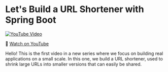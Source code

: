 # Let's Build a URL Shortener with Spring Boot

[![YouTube Video](https://img.youtube.com/vi/-70EpR9G1Z0/0.jpg)](https://youtu.be/-70EpR9G1Z0)

🍿 [Watch on YouTube](https://youtu.be/-70EpR9G1Z0)

Hello! This is the first video in a new series where we focus on building real applications on a small scale. In this one, we build a URL shortener, used to shrink large URLs into smaller versions that can easily be shared.

